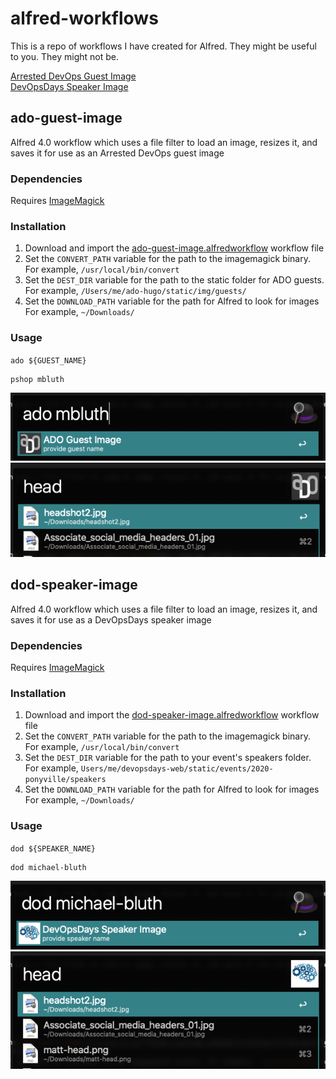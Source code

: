 # alfred-workflows
This is a repo of workflows I have created for Alfred. They might be useful to you. They might not be.

[Arrested DevOps Guest Image](#ado-guest-image)<br>
[DevOpsDays Speaker Image](#dod-speaker-image)

## ado-guest-image

Alfred 4.0 workflow which uses a file filter to load an image, resizes it, and saves it for use as an Arrested DevOps guest image

### Dependencies

Requires [ImageMagick](https://imagemagick.org/)

### Installation

1. Download and import the [ado-guest-image.alfredworkflow](https://github.com/mattstratton/alfred-workflows/blob/master/workflows/ado-guest-image.alfredworkflow) workflow file
1. Set the `CONVERT_PATH` variable for the path to the imagemagick binary. For example, `/usr/local/bin/convert`
1. Set the `DEST_DIR` variable for the path to the static folder for ADO guests. For example, `/Users/me/ado-hugo/static/img/guests/`
1. Set the `DOWNLOAD_PATH` variable for the path for Alfred to look for images For example, `~/Downloads/`

### Usage

`ado ${GUEST_NAME}`

```
pshop mbluth
```

![](screenshots/ado-guest-image-screenshot1.png)
![](screenshots/ado-guest-image-screenshot2.png)


## dod-speaker-image

Alfred 4.0 workflow which uses a file filter to load an image, resizes it, and saves it for use as a DevOpsDays speaker image

### Dependencies

Requires [ImageMagick](https://imagemagick.org/)

### Installation

1. Download and import the [dod-speaker-image.alfredworkflow](https://github.com/mattstratton/alfred-workflows/blob/master/workflows/dod-speaker-image.alfredworkflow) workflow file
1. Set the `CONVERT_PATH` variable for the path to the imagemagick binary. For example, `/usr/local/bin/convert`
1. Set the `DEST_DIR` variable for the path to your event's speakers folder. For example, `Users/me/devopsdays-web/static/events/2020-ponyville/speakers`
1. Set the `DOWNLOAD_PATH` variable for the path for Alfred to look for images For example, `~/Downloads/`

### Usage

`dod ${SPEAKER_NAME}`

```
dod michael-bluth
```

![](screenshots/dod-speaker-image-screenshot1.png)
![](screenshots/dod-speaker-image-screenshot2.png)
